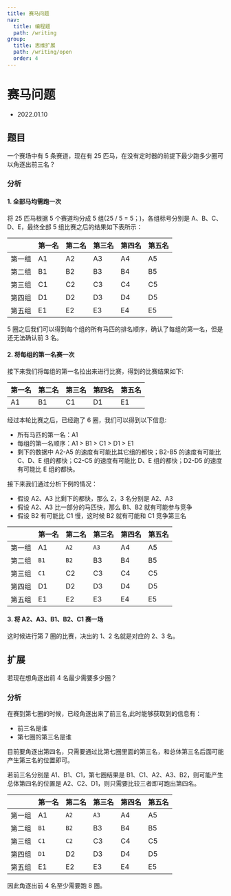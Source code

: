 ```yaml
---
title: 赛马问题
nav:
  title: 编程题
  path: /writing
group:
  title: 思维扩展
  path: /writing/open
  order: 4
---
```


# 赛马问题

- 2022.01.10

## 题目

一个赛场中有 5 条赛道，现在有 25 匹马，在没有定时器的前提下最少跑多少圈可以角逐出前三名？

### 分析

#### 1. 全部马均需跑一次

将 25 匹马根据 5 个赛道均分成 5 组(25 / 5 = 5；)，各组标号分别是 A、B、C、D、E，最终全部 5 组比赛之后的结果如下表所示：

|        | 第一名 | 第二名 | 第三名 | 第四名 | 第五名 |
| :----- | :----- | :----- | :----- | :----- | :----- |
| 第一组 | A1     | A2     | A3     | A4     | A5     |
| 第二组 | B1     | B2     | B3     | B4     | B5     |
| 第三组 | C1     | C2     | C3     | C4     | C5     |
| 第四组 | D1     | D2     | D3     | D4     | D5     |
| 第五组 | E1     | E2     | E3     | E4     | E5     |

5 圈之后我们可以得到每个组的所有马匹的排名顺序，确认了每组的第一名，但是还无法确认前 3 名。

#### 2. 将每组的第一名赛一次

接下来我们将每组的第一名拉出来进行比赛，得到的比赛结果如下:

| 第一名 | 第二名 | 第三名 | 第四名 | 第五名 |
| :----- | :----- | :----- | :----- | :----- |
| A1     | B1     | C1     | D1     | E1     |

经过本轮比赛之后，已经跑了 6 圈，我们可以得到以下信息:

- 所有马匹的第一名：A1
- 每组的第一名顺序：A1 > B1 > C1 > D1 > E1
- 剩下的数据中 A2-A5 的速度有可能比其它组的都快；B2-B5 的速度有可能比 C、D、E 组的都快；C2-C5 的速度有可能比 D、E 组的都快；D2-D5 的速度有可能比 E 组的都快。

接下来我们通过分析下例的情况：

- 假设 A2、A3 比剩下的都快，那么 2，3 名分别是 A2、A3
- 假设 A2、A3 比一部分的马匹快，那么 B1、B2 就有可能参与竞争
- 假设 B2 有可能比 C1 慢，这时候 B2 就有可能和 C1 竞争第三名

|        | 第一名 | 第二名 | 第三名 | 第四名 | 第五名 |
| :----- | :----- | :----- | :----- | :----- | :----- |
| 第一组 | A1     | `A2`   | `A3`   | A4     | A5     |
| 第二组 | `B1`   | `B2`   | B3     | B4     | B5     |
| 第三组 | `C1`   | C2     | C3     | C4     | C5     |
| 第四组 | D1     | D2     | D3     | D4     | D5     |
| 第五组 | E1     | E2     | E3     | E4     | E5     |

#### 3. 将 A2、A3、B1、B2、C1 赛一场

这时候进行第 7 圈的比赛，决出的 1、2 名就是对应的 2、3 名。

## 扩展

若现在想角逐出前 4 名最少需要多少圈？

### 分析

在赛到第七圈的时候，已经角逐出来了前三名,此时能够获取到的信息有：

- 前三名是谁
- 第七圈的第三名是谁

目前要角逐出第四名，只需要通过比第七圈里面的第三名，和总体第三名后面可能产生第三名的位置即可。

若前三名分别是 A1、B1、C1，第七圈结果是 B1、C1、A2、A3、B2，则可能产生总体第四名的位置是 A2、C2、D1，则只需要比较三者即可跑出第四名。

|        | 第一名 | 第二名 | 第三名 | 第四名 | 第五名 |
| :----- | :----- | :----- | :----- | :----- | :----- |
| 第一组 | A1     | `A2`   | `A3`   | A4     | A5     |
| 第二组 | `B1`   | `B2`   | B3     | B4     | B5     |
| 第三组 | `C1`   | `C2`   | C3     | C4     | C5     |
| 第四组 | `D1`   | D2     | D3     | D4     | D5     |
| 第五组 | E1     | E2     | E3     | E4     | E5     |

因此角逐出前 4 名至少需要跑 8 圈。
